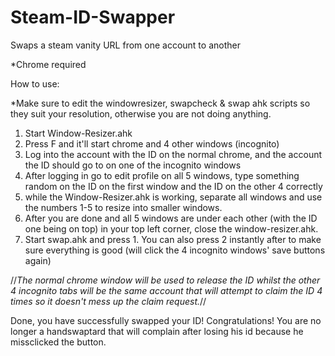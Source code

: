 # Steam-ID-Swapper
Swaps a steam vanity URL from one account to another

*Chrome required

How to use: 

*Make sure to edit the windowresizer, swapcheck & swap ahk scripts so they suit your resolution, otherwise you are not doing anything.

1. Start Window-Resizer.ahk 
2. Press F and it'll start chrome and 4 other windows (incognito) 
3. Log into the account with the ID on the normal chrome, and the account the ID should go to on one of the incognito windows
4. After logging in go to edit profile on all 5 windows, type something random on the ID on the first window and the ID on the other 4 correctly
5. while the Window-Resizer.ahk is working, separate all windows and use the numbers 1-5 to resize into smaller windows.
6. After you are done and all 5 windows are under each other (with the ID one being on top) in your top left corner, close the window-resizer.ahk.
7. Start swap.ahk and press 1. You can also press 2 instantly after to make sure everything is good (will click the 4 incognito windows' save buttons again)

//*The normal chrome window will be used to release the ID whilst the other 4 incognito tabs will be the same account that will attempt to claim the ID 4 times so it doesn't  mess up the claim request.*//


Done, you have successfully swapped your ID! Congratulations!  You are no longer a handswaptard that will complain after losing his id because he missclicked the button.

